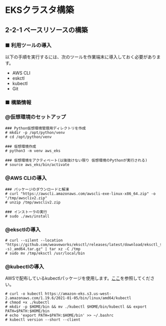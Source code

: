 # EKSクラスタ構築
## 2-2-1 ベースリソースの構築
### ■ 利用ツールの導入
以下の手順を実行するには、次のツールを作業端末に導入しておく必要があります。
- AWS CLI
- eskctl
- kubectl
- Git

### ■ 構築情報
### @仮想環境のセットアップ
```
### Python仮想環境管理用ディレクトリを作成
# mkdir -p /opt/python/venv
# cd /opt/python/venv

### 仮想環境作成
# python3 -m venv aws_eks

### 仮想環境をアクティベート(以後抜けない限り 仮想環境のPythonが実行される)
# source aws_eks/bin/activate
```
### @AWS CLIの導入
```
### パッケージのダウンロードと解凍
# curl "https://awscli.amazonaws.com/awscli-exe-linux-x86_64.zip" -o "/tmp/awscliv2.zip"
# unzip /tmp/awscliv2.zip

### インストーラの実行
# sudo ./aws/install
```
### @eksctlの導入
```
# curl --silent --location "https://github.com/weaveworks/eksctl/releases/latest/download/eksctl_$(uname -s)_amd64.tar.gz" | tar xz -C /tmp
# sudo mv /tmp/eksctl /usr/local/bin
```
### @kubectlの導入
AWSで配布しているkubectlパッケージを使用します。[ここ](https://docs.aws.amazon.com/ja_jp/eks/latest/userguide/install-kubectl.html)を参照してください。
```
# curl -o kubectl https://amazon-eks.s3.us-west-2.amazonaws.com/1.19.6/2021-01-05/bin/linux/amd64/kubectl
# chmod +x ./kubectl
# mkdir -p $HOME/bin && mv ./kubectl $HOME/bin/kubectl && export PATH=$PATH:$HOME/bin
# echo 'export PATH=$PATH:$HOME/bin' >> ~/.bashrc
# kubectl version --short --client
```
